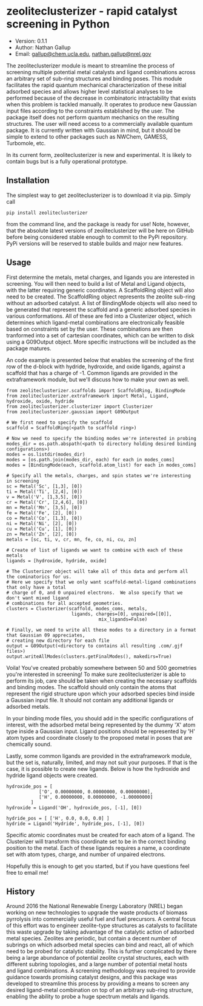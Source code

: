 # zeoliteclusterizer - rapid catalyst screening in Python
- Version: 0.1.1
- Author: Nathan Gallup
- Email: gallup@chem.ucla.edu, nathan.gallup@nrel.gov

The zeoliteclusterizer module is meant to streamline the process of screening multiple potential metal catalysts and ligand combinations across an arbitrary set of sub-ring structures and binding poses.  This module facilitates the rapid quantum mechanical characterization of these initial adsorbed species and allows higher level statistical analyses to be performed because of the decrease in combinatoric intractability that exists when this problem is tackled manually.  It operates to produce new Gaussian input files according to the constraints established by the user.  The package itself does not perform quantum mechanics on the resulting structures.  The user will need access to a commercially available quantum package.  It is currently written with Gaussian in mind, but it should be simple to extend to other packages such as NWChem, GAMESS, Turbomole, etc.

In its current form, zeoliteclusterizer is new and experimental.  It is likely to contain bugs but is a fully operational prototype.

## Installation

The simplest way to get zeoliteclusterizer is to download it via pip.  Simply call
```
pip install zeoliteclusterizer
```
from the command line, and the package is ready for use!  Note, however, that the absolute latest versions of zeoliteclusterizer will be here on GitHub before being considered stable enough to commit to the PyPi repository.  PyPi versions will be reserved to stable builds and major new features.

## Usage

First determine the metals, metal charges, and ligands you are interested in screening.  You will then need to build a list of Metal and Ligand objects, with the latter requiring generic coordinates.  A ScaffoldRing object will also need to be created.  The ScaffoldRing object represents the zeolite sub-ring without an adsorbed catalyst.  A list of BindingMode objects will also need to be generated that represent the scaffold and a generic adsorbed species in various conformations.  All of these are fed into a Clusterizer object, which determines which ligand-metal combinations are electronically feasible based on constraints set by the user.  These combinations are then tranformed into a set of cartesian coordinates, which can be written to disk using a G09Output object.  More specific instructions will be included as the package matures.

An code example is presented below that enables the screening of the first row of the d-block with hydride, hydroxide, and oxide ligands, against a scaffold that has a charge of -1.  Common ligands are provided in the extraframework module, but we'll discuss how to make your own as well.
```
from zeoliteclusterizer.scaffolds import ScaffoldRing, BindingMode
from zeoliteclusterizer.extraframework import Metal, Ligand, hydroxide, oxide, hydride
from zeoliteclusterizer.clusterizer import Clusterizer
from zeoliteclusterizer.gaussian import G09Output

# We first need to specify the scaffold
scaffold = ScaffoldRing(<path to scaffold ring>)

# Now we need to specify the binding modes we're interested in probing
modes_dir = os.path.abspath(<path to directory holding desired binding configurations>)
modes = os.listdir(modes_dir)
modes = [os.path.join(modes_dir, each) for each in modes_coms]
modes = [BindingMode(each, scaffold.atom_list) for each in modes_coms]

# Specify all the metals, charges, and spin states we're interesting in screening
sc = Metal('Sc', [1,3], [0])
ti = Metal('Ti', [2,4], [0])
v = Metal('V', [1,3,5], [0])
cr = Metal('Cr', [2,4,6], [0])
mn = Metal('Mn', [3,5], [0])
fe = Metal('Fe', [2], [0])
co = Metal('Co', [1,3], [0])
ni = Metal('Ni', [2], [0])
cu = Metal('Cu', [1], [0])
zn = Metal('Zn', [2], [0])
metals = [sc, ti, v, cr, mn, fe, co, ni, cu, zn]

# Create of list of ligands we want to combine with each of these metals
ligands = [hydroxide, hydride, oxide]

# The Clusterizer object will take all of this data and perform all the cominatorics for us.  
# Here we specify that we only want scaffold-metal-ligand combinations that only have a total 
# charge of 0, and 0 unpaired electrons.  We also specify that we don't want mixed ligand 
# combinations for all accepted geometries.
clusters = Clusterizer(scaffold, modes_coms, metals, 
                        ligands, charges=[0], unpaired=[[0]], 
					              mix_ligands=False)
                        
# Finally, we need to write all these modes to a directory in a format that Gaussian 09 appreciates, 
# creating new directory for each file
output = G09Output(<directory to contains all resulting .com/.gjf files>)
output.writeAllModes(clusters.getFinalModes(), makedirs=True)
```

Voila!  You've created probably somewhere between 50 and 500 geometries you're interested in screening!  To make sure zeoliteclusterizer is able to perform its job, care should be taken when creating the necessary scaffolds and binding modes.  The scaffold should only contain the atoms that represent the rigid structure upon which your adsorbed species bind inside a Gaussian input file.  It should not contain any additional ligands or adsorbed metals.

In your binding mode files, you should add in the specific configurations of interest, with the adsorbed metal being represented by the dummy 'X' atom type inside a Gaussian input.  Ligand positions should be represented by 'H' atom types and coordinate closely to the proposed metal in poses that are chemically sound.

Lastly, some common ligands are provided in the extraframework module, but the set is, naturally, limited, and may not suit your purposes.  If that is the case, it is possible to create new ligands.  Below is how the hydroxide and hydride ligand objects were created.
```
hydroxide_pos = [
            ['O', 0.00000000, 0.00000000, 0.00000000],
            ['H', 0.00000000, 0.00000000, -1.00000000]
         ]
hydroxide = Ligand('OH', hydroxide_pos, [-1], [0])

hydride_pos = [ ['H', 0.0, 0.0, 0.0] ]
hydride = Ligand('Hydride', hydride_pos, [-1], [0])
```
Specific atomic coordinates must be created for each atom of a ligand.  The Clusterizer will transform this coordinate set to be in the correct binding position to the metal.  Each of these ligands requires a name, a coordinate set with atom types, charge, and number of unpaired electrons.

Hopefully this is enough to get you started, but if you have questions feel free to email me!

## History

Around 2016 the National Renewable Energy Laboratory (NREL) began working on new technologies to upgrade the waste products of biomass pyrrolysis into commercially useful fuel and fuel precursors.  A central focus of this effort was to engineer zeolite-type structures as catalysts to facilitate this waste upgrade by taking advantage of the catalytic action of adsorbed metal species.  Zeolites are periodic, but contain a decent number of subrings on which adsorbed metal species can bind and react, all of which need to be probed for catalytic stability.  This is further complicated by there being a large abundance of potential zeolite crystal structures, each with different subring topologies, and a large number of potential metal hosts and ligand combinations.  A screening methodology was required to provide guidance towards promising catalyst designs, and this package was developed to streamline this process by providing a means to screen any desired ligand-metal combination on top of an arbitrary sub-ring structure, enabling the ability to probe a huge spectrum metals and ligands.
